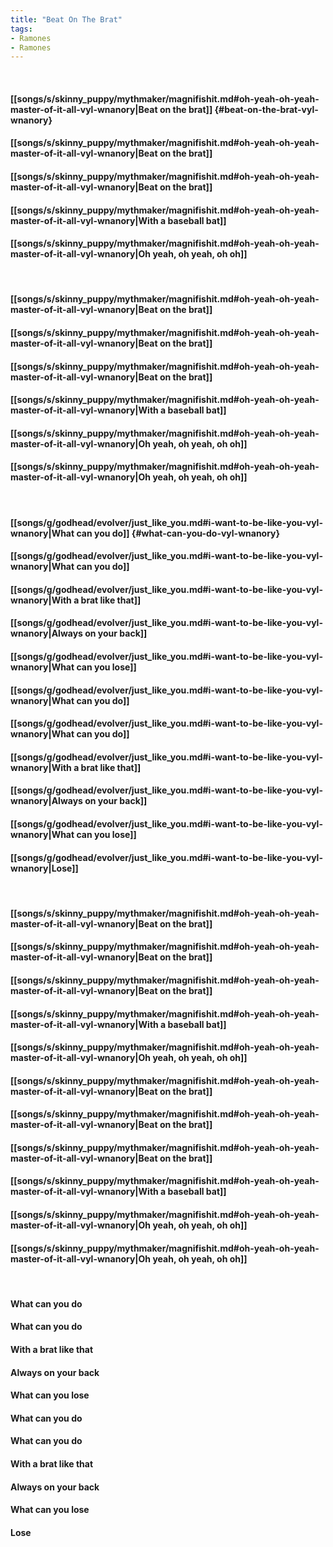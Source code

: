 ```yaml
---
title: "Beat On The Brat"
tags:
- Ramones
- Ramones
---
```

&nbsp;
#### [[songs/s/skinny_puppy/mythmaker/magnifishit.md#oh-yeah-oh-yeah-master-of-it-all-vyl-wnanory|Beat on the brat]] {#beat-on-the-brat-vyl-wnanory}
#### [[songs/s/skinny_puppy/mythmaker/magnifishit.md#oh-yeah-oh-yeah-master-of-it-all-vyl-wnanory|Beat on the brat]]
#### [[songs/s/skinny_puppy/mythmaker/magnifishit.md#oh-yeah-oh-yeah-master-of-it-all-vyl-wnanory|Beat on the brat]]
#### [[songs/s/skinny_puppy/mythmaker/magnifishit.md#oh-yeah-oh-yeah-master-of-it-all-vyl-wnanory|With a baseball bat]]
#### [[songs/s/skinny_puppy/mythmaker/magnifishit.md#oh-yeah-oh-yeah-master-of-it-all-vyl-wnanory|Oh yeah, oh yeah,  oh oh]]
&nbsp;
#### [[songs/s/skinny_puppy/mythmaker/magnifishit.md#oh-yeah-oh-yeah-master-of-it-all-vyl-wnanory|Beat on the brat]]
#### [[songs/s/skinny_puppy/mythmaker/magnifishit.md#oh-yeah-oh-yeah-master-of-it-all-vyl-wnanory|Beat on the brat]]
#### [[songs/s/skinny_puppy/mythmaker/magnifishit.md#oh-yeah-oh-yeah-master-of-it-all-vyl-wnanory|Beat on the brat]]
#### [[songs/s/skinny_puppy/mythmaker/magnifishit.md#oh-yeah-oh-yeah-master-of-it-all-vyl-wnanory|With a baseball bat]]
#### [[songs/s/skinny_puppy/mythmaker/magnifishit.md#oh-yeah-oh-yeah-master-of-it-all-vyl-wnanory|Oh yeah, oh yeah, oh oh]]
#### [[songs/s/skinny_puppy/mythmaker/magnifishit.md#oh-yeah-oh-yeah-master-of-it-all-vyl-wnanory|Oh yeah, oh yeah, oh oh]]
&nbsp;
#### [[songs/g/godhead/evolver/just_like_you.md#i-want-to-be-like-you-vyl-wnanory|What can you do]] {#what-can-you-do-vyl-wnanory}
#### [[songs/g/godhead/evolver/just_like_you.md#i-want-to-be-like-you-vyl-wnanory|What can you do]]
#### [[songs/g/godhead/evolver/just_like_you.md#i-want-to-be-like-you-vyl-wnanory|With a brat like that]]
#### [[songs/g/godhead/evolver/just_like_you.md#i-want-to-be-like-you-vyl-wnanory|Always on your back]]
#### [[songs/g/godhead/evolver/just_like_you.md#i-want-to-be-like-you-vyl-wnanory|What can you lose]]
#### [[songs/g/godhead/evolver/just_like_you.md#i-want-to-be-like-you-vyl-wnanory|What can you do]]
#### [[songs/g/godhead/evolver/just_like_you.md#i-want-to-be-like-you-vyl-wnanory|What can you do]]
#### [[songs/g/godhead/evolver/just_like_you.md#i-want-to-be-like-you-vyl-wnanory|With a brat like that]]
#### [[songs/g/godhead/evolver/just_like_you.md#i-want-to-be-like-you-vyl-wnanory|Always on your back]]
#### [[songs/g/godhead/evolver/just_like_you.md#i-want-to-be-like-you-vyl-wnanory|What can you lose]]
#### [[songs/g/godhead/evolver/just_like_you.md#i-want-to-be-like-you-vyl-wnanory|Lose]]
&nbsp;
#### [[songs/s/skinny_puppy/mythmaker/magnifishit.md#oh-yeah-oh-yeah-master-of-it-all-vyl-wnanory|Beat on the brat]]
#### [[songs/s/skinny_puppy/mythmaker/magnifishit.md#oh-yeah-oh-yeah-master-of-it-all-vyl-wnanory|Beat on the brat]]
#### [[songs/s/skinny_puppy/mythmaker/magnifishit.md#oh-yeah-oh-yeah-master-of-it-all-vyl-wnanory|Beat on the brat]]
#### [[songs/s/skinny_puppy/mythmaker/magnifishit.md#oh-yeah-oh-yeah-master-of-it-all-vyl-wnanory|With a baseball bat]]
#### [[songs/s/skinny_puppy/mythmaker/magnifishit.md#oh-yeah-oh-yeah-master-of-it-all-vyl-wnanory|Oh yeah, oh yeah, oh oh]]
#### [[songs/s/skinny_puppy/mythmaker/magnifishit.md#oh-yeah-oh-yeah-master-of-it-all-vyl-wnanory|Beat on the brat]]
#### [[songs/s/skinny_puppy/mythmaker/magnifishit.md#oh-yeah-oh-yeah-master-of-it-all-vyl-wnanory|Beat on the brat]]
#### [[songs/s/skinny_puppy/mythmaker/magnifishit.md#oh-yeah-oh-yeah-master-of-it-all-vyl-wnanory|Beat on the brat]]
#### [[songs/s/skinny_puppy/mythmaker/magnifishit.md#oh-yeah-oh-yeah-master-of-it-all-vyl-wnanory|With a baseball bat]]
#### [[songs/s/skinny_puppy/mythmaker/magnifishit.md#oh-yeah-oh-yeah-master-of-it-all-vyl-wnanory|Oh yeah, oh yeah, oh oh]]
#### [[songs/s/skinny_puppy/mythmaker/magnifishit.md#oh-yeah-oh-yeah-master-of-it-all-vyl-wnanory|Oh yeah, oh yeah, oh oh]]
&nbsp;
#### What can you do
#### What can you do
#### With a brat like that
#### Always on your back
#### What can you lose
#### What can you do
#### What can you do
#### With a brat like that
#### Always on your back
#### What can you lose
#### Lose
